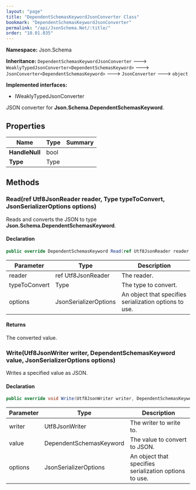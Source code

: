 ```yaml
---
layout: "page"
title: "DependentSchemasKeywordJsonConverter Class"
bookmark: "DependentSchemasKeywordJsonConverter"
permalink: "/api/JsonSchema.Net/:title/"
order: "10.01.035"
---
```

**Namespace:** Json.Schema

**Inheritance:**
`DependentSchemasKeywordJsonConverter`
 🡒 
`WeaklyTypedJsonConverter<DependentSchemasKeyword>`
 🡒 
`JsonConverter<DependentSchemasKeyword>`
 🡒 
`JsonConverter`
 🡒 
`object`

**Implemented interfaces:**

- IWeaklyTypedJsonConverter

JSON converter for **Json.Schema.DependentSchemasKeyword**.

## Properties

| Name | Type | Summary |
|---|---|---|
| **HandleNull** | bool |  |
| **Type** | Type |  |

## Methods

### Read(ref Utf8JsonReader reader, Type typeToConvert, JsonSerializerOptions options)

Reads and converts the JSON to type **Json.Schema.DependentSchemasKeyword**.

#### Declaration

```c#
public override DependentSchemasKeyword Read(ref Utf8JsonReader reader, Type typeToConvert, JsonSerializerOptions options)
```

| Parameter | Type | Description |
|---|---|---|
| reader | ref Utf8JsonReader | The reader. |
| typeToConvert | Type | The type to convert. |
| options | JsonSerializerOptions | An object that specifies serialization options to use. |


#### Returns

The converted value.

### Write(Utf8JsonWriter writer, DependentSchemasKeyword value, JsonSerializerOptions options)

Writes a specified value as JSON.

#### Declaration

```c#
public override void Write(Utf8JsonWriter writer, DependentSchemasKeyword value, JsonSerializerOptions options)
```

| Parameter | Type | Description |
|---|---|---|
| writer | Utf8JsonWriter | The writer to write to. |
| value | DependentSchemasKeyword | The value to convert to JSON. |
| options | JsonSerializerOptions | An object that specifies serialization options to use. |



